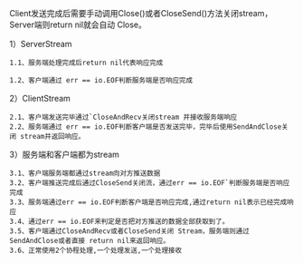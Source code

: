 Client发送完成后需要手动调用Close()或者CloseSend()方法关闭stream，Server端则return nil就会自动 Close。

1）ServerStream

    1.1、服务端处理完成后return nil代表响应完成
  
    1.2、客户端通过 err == io.EOF判断服务端是否响应完成

2）ClientStream

    2.1、客户端发送完毕通过`CloseAndRecv关闭stream 并接收服务端响应
    2.2、服务端通过 err == io.EOF判断客户端是否发送完毕，完毕后使用SendAndClose关闭 stream并返回响应。

3）服务端和客户端都为stream

    3.1、客户端服务端都通过stream向对方推送数据
    3.2、客户端推送完成后通过CloseSend关闭流，通过err == io.EOF`判断服务端是否响应完成
    3.3、服务端通过err == io.EOF判断客户端是否响应完成,通过return nil表示已经完成响应
    3.4、通过err == io.EOF来判定是否把对方推送的数据全部获取到了。
    3.5、客户端通过CloseAndRecv或者CloseSend关闭 Stream，服务端则通过SendAndClose或者直接 return nil来返回响应。
    3.6、正常使用2个协程处理,一个处理发送,一个处理接收


